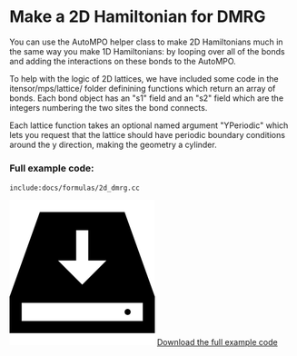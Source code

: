 # Make a 2D Hamiltonian for DMRG

You can use the AutoMPO helper class to make 2D Hamiltonians
much in the same way you make 1D Hamiltonians: by looping over
all of the bonds and adding the interactions on these bonds to
the AutoMPO. 

To help with the logic of 2D lattices, we have included some 
code in the itensor/mps/lattice/ folder definining functions
which return an array of bonds. Each bond object has an
"s1" field and an "s2" field which are the integers numbering
the two sites the bond connects.

Each lattice function takes an optional named argument
"YPeriodic" which lets you request that the lattice should
have periodic boundary conditions around the y direction, making
the geometry a cylinder.

### Full example code:

    include:docs/formulas/2d_dmrg.cc

<img class="icon" src="docs/install.png"/>&nbsp;<a href="docs/formulas/2d_dmrg.cc">Download the full example code</a>
